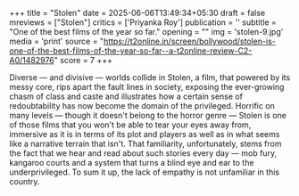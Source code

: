 +++
title = "Stolen"
date = 2025-06-06T13:49:34+05:30
draft = false
mreviews = ["Stolen"]
critics = ['Priyanka Roy']
publication = ''
subtitle = "One of the best films of the year so far."
opening = ""
img = 'stolen-9.jpg'
media = 'print'
source = "https://t2online.in/screen/bollywood/stolen-is-one-of-the-best-films-of-the-year-so-far--a-t2online-review-C2-A0/1482976"
score = 7
+++

Diverse — and divisive — worlds collide in Stolen, a film, that powered by its messy core, rips apart the fault lines in society, exposing the ever-growing chasm of class and caste and illustrates how a certain sense of redoubtability has now become the domain of the privileged. Horrific on many levels — though it doesn't belong to the horror genre — Stolen is one of those films that you won't be able to tear your eyes away from, immersive as it is in terms of its plot and players as well as in what seems like a narrative terrain that isn't. That familiarity, unfortunately, stems from the fact that we hear and read about such stories every day — mob fury, kangaroo courts and a system that turns a blind eye and ear to the underprivileged. To sum it up, the lack of empathy is not unfamiliar in this country.
